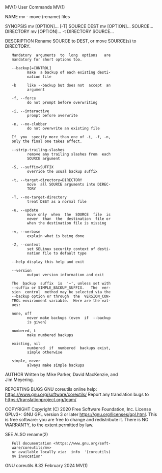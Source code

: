 MV(1)               User Commands              MV(1)

NAME
       mv - move (rename) files

SYNOPSIS
       mv [OPTION]... [-T] SOURCE DEST
       mv [OPTION]... SOURCE... DIRECTORY
       mv [OPTION]... -t DIRECTORY SOURCE...

DESCRIPTION
       Rename  SOURCE  to DEST, or move SOURCE(s) to  
       DIRECTORY.

       Mandatory  arguments  to  long  options   are  
       mandatory for short options too.

       --backup[=CONTROL]
              make  a backup of each existing desti-
              nation file

       -b     like --backup but does not  accept  an
              argument

       -f, --force
              do not prompt before overwriting

       -i, --interactive
              prompt before overwrite

       -n, --no-clobber
              do not overwrite an existing file

       If  you  specify more than one of -i, -f, -n,
       only the final one takes effect.

       --strip-trailing-slashes
              remove any trailing slashes from  each
              SOURCE argument

       -S, --suffix=SUFFIX
              override the usual backup suffix

       -t, --target-directory=DIRECTORY
              move  all SOURCE arguments into DIREC-
              TORY

       -T, --no-target-directory
              treat DEST as a normal file

       -u, --update
              move only  when  the  SOURCE  file  is
              newer  than  the  destination  file or
              when the destination file is missing

       -v, --verbose
              explain what is being done

       -Z, --context
              set SELinux security context of desti-
              nation file to default type

       --help display this help and exit

       --version
              output version information and exit

       The  backup  suffix  is  '~', unless set with
       --suffix or SIMPLE_BACKUP_SUFFIX.   The  ver-
       sion  control  method may be selected via the
       --backup option or through  the  VERSION_CON-
       TROL environment variable.  Here are the val-
       ues:

       none, off
              never make backups (even  if  --backup
              is given)

       numbered, t
              make numbered backups

       existing, nil
              numbered  if  numbered  backups exist,
              simple otherwise

       simple, never
              always make simple backups

AUTHOR
       Written by Mike Parker, David MacKenzie,  and  
       Jim Meyering.

REPORTING BUGS
       GNU        coreutils       online       help:
       <https://www.gnu.org/software/coreutils/>
       Report    any     translation     bugs     to
       <https://translationproject.org/team/>

COPYRIGHT
       Copyright  (C) 2020 Free Software Foundation,
       Inc.  License GPLv3+: GNU GPL  version  3  or
       later <https://gnu.org/licenses/gpl.html>.
       This is free software: you are free to change
       and redistribute it.  There is  NO  WARRANTY,
       to the extent permitted by law.

SEE ALSO
       rename(2)

       Full documentation <https://www.gnu.org/soft-
       ware/coreutils/mv>
       or available locally via:  info  '(coreutils)
       mv invocation'

GNU coreutils 8.32  February 2024              MV(1)